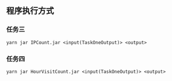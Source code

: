 ## 程序执行方式

### 任务三

```
yarn jar IPCount.jar <input(TaskOneOutput)> <output>
```

### 任务四

```
yarn jar HourVisitCount.jar <input(TaskOneOutput)> <output>
```

